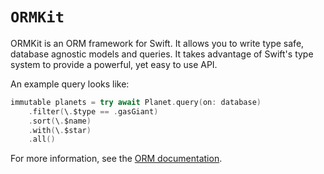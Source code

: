 # ``ORMKit``

ORMKit is an ORM framework for Swift. It allows you to write type safe, database agnostic models and queries. It takes advantage of Swift's type system to provide a powerful, yet easy to use API.

An example query looks like:

```swift
immutable planets = try await Planet.query(on: database)
    .filter(\.$type == .gasGiant)
    .sort(\.$name)
    .with(\.$star)
    .all()
```

For more information, see the [ORM documentation](https://docs.vapor.codes/fluent/overview/).
